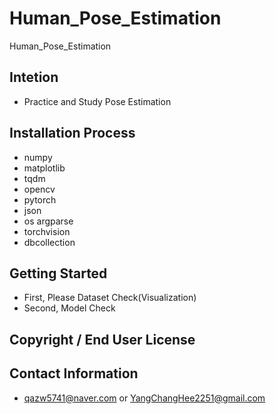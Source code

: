 # Human_Pose_Estimation
Human_Pose_Estimation

## Intetion
* Practice and Study Pose Estimation

## Installation Process
* numpy
* matplotlib
* tqdm
* opencv
* pytorch
* json
* os argparse
* torchvision
* dbcollection

## Getting Started
* First, Please Dataset Check(Visualization)
* Second, Model Check

## Copyright / End User License

## Contact Information
* qazw5741@naver.com or YangChangHee2251@gmail.com

